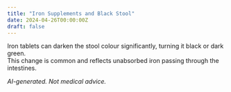 ```yaml
---
title: "Iron Supplements and Black Stool"
date: 2024-04-26T00:00:00Z
draft: false
---
```


Iron tablets can darken the stool colour significantly, turning it black or dark green.  
This change is common and reflects unabsorbed iron passing through the intestines.

*AI-generated. Not medical advice.*